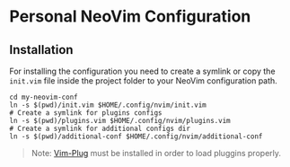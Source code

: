 # Personal NeoVim Configuration

## Installation
For installing the configuration you need to create a symlink or copy the `init.vim` file inside the project folder to your NeoVim configuration path.

```shell
cd my-neovim-conf
ln -s $(pwd)/init.vim $HOME/.config/nvim/init.vim
# Create a symlink for plugins configs
ln -s $(pwd)/plugins.vim $HOME/.config/nvim/plugins.vim
# Create a symlink for additional configs dir
ln -s $(pwd)/additional-conf $HOME/.config/nvim/additional-conf
```
> Note: [Vim-Plug](https://github.com/junegunn/vim-plug#neovim) must be installed in order to load pluggins properly.
